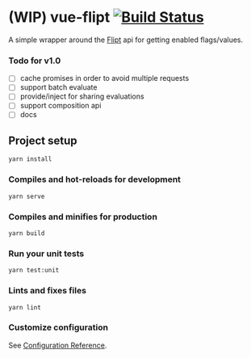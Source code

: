 # (WIP) vue-flipt [![Build Status](https://travis-ci.org/maur8ino/vue-flipt.svg?branch=main)](https://travis-ci.org/maur8ino/vue-flipt)

A simple wrapper around the [Flipt](https://flipt.io/) api for getting enabled flags/values.

### Todo for v1.0
- [ ] cache promises in order to avoid multiple requests
- [ ] support batch evaluate
- [ ] provide/inject for sharing evaluations
- [ ] support composition api
- [ ] docs

## Project setup
```
yarn install
```

### Compiles and hot-reloads for development
```
yarn serve
```

### Compiles and minifies for production
```
yarn build
```

### Run your unit tests
```
yarn test:unit
```

### Lints and fixes files
```
yarn lint
```

### Customize configuration
See [Configuration Reference](https://cli.vuejs.org/config/).
